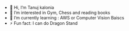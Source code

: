 - 👋 Hi, I’m Tanuj kalonia
- 👀 I’m interested in Gym, Chess and reading books
- 🌱 I’m currently learning : AWS or Computer Vision Baiscs
- ⚡ Fun fact: I can do Dragon Stand

<!---
tanuj-yeager/tanuj-yeager is a ✨ special ✨ repository because its `README.md` (this file) appears on your GitHub profile.
You can click the Preview link to take a look at your changes.
--->
